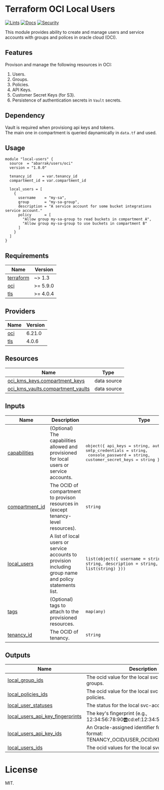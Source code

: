 <!-- BEGIN_TF_DOCS -->
# Terraform OCI Local Users

[![Lints](https://github.com/abarrak/terraform-oci-users/actions/workflows/format.yml/badge.svg)](https://github.com/abarrak/terraform-oci-users/actions/workflows/format.yml) [![Docs](https://github.com/abarrak/terraform-oci-users/actions/workflows/docs.yml/badge.svg)](https://github.com/abarrak/terraform-oci-users/actions/workflows/docs.yml) [![Security](https://github.com/abarrak/terraform-oci-users/actions/workflows/security.yml/badge.svg)](https://github.com/abarrak/terraform-oci-users/actions/workflows/security.yml)

This module provides ability to create and manage users and service accounts with groups and polices in oracle cloud (OCI).

## Features

Provison and manage the following resources in OCI:
1. Users.
2. Groups.
3. Policies.
4. API Keys.
5. Customer Secret Keys (for S3).
6. Persistence of authentication secrets in `Vault` secrets.

## Dependency

Vault is required when provisiong api keys and tokens.<br>
The main one in compartment is queried daynamically in `data.tf` and used.

## Usage

```hcl
module "local-users" {
  source  = "abarrak/users/oci"
  version = "1.0.0"

  tenancy_id     = var.tenancy_id
  compartment_id = var.compartment_id

  local_users = [
    {
      username    = "my-sa",
      group       = "my-sa-group",
      description = "A service account for some bucket integrations service account."
      policy      = [
        "Allow group my-sa-group to read buckets in compartment A",
        "Allow group my-sa-group to use buckets in compartment B"
      ]
    }
  ]
}
```

## Requirements

| Name | Version |
|------|---------|
| <a name="requirement_terraform"></a> [terraform](#requirement\_terraform) | ~> 1.3 |
| <a name="requirement_oci"></a> [oci](#requirement\_oci) | >= 5.9.0 |
| <a name="requirement_tls"></a> [tls](#requirement\_tls) | >= 4.0.4 |

## Providers

| Name | Version |
|------|---------|
| <a name="provider_oci"></a> [oci](#provider\_oci) | 6.21.0 |
| <a name="provider_tls"></a> [tls](#provider\_tls) | 4.0.6 |

## Resources

| Name | Type |
|------|------|
| [oci_kms_keys.compartment_keys](https://registry.terraform.io/providers/hashicorp/oci/latest/docs/data-sources/kms_keys) | data source |
| [oci_kms_vaults.compartment_vaults](https://registry.terraform.io/providers/hashicorp/oci/latest/docs/data-sources/kms_vaults) | data source |

## Inputs

| Name | Description | Type | Default | Required |
|------|-------------|------|---------|:--------:|
| <a name="input_capabilities"></a> [capabilities](#input\_capabilities) | (Optional) The capabilities allowed and provisioned for local users or service accounts. | <pre>object({ api_keys = string, auth_tokens = string, smtp_credentials = string,<br/>                         console_password = string, customer_secret_keys = string })</pre> | <pre>{<br/>  "api_keys": "true",<br/>  "auth_tokens": "false",<br/>  "console_password": "false",<br/>  "customer_secret_keys": "true",<br/>  "smtp_credentials": "false"<br/>}</pre> | no |
| <a name="input_compartment_id"></a> [compartment\_id](#input\_compartment\_id) | The OCID of compartment to provison resources in (except tenancy-level resources). | `string` | n/a | yes |
| <a name="input_local_users"></a> [local\_users](#input\_local\_users) | A list of local users or service accounts to provision including group name and policy statements list. | `list(object({ username = string, group = string, description = string, policy = list(string) }))` | `[]` | no |
| <a name="input_tags"></a> [tags](#input\_tags) | (Optional) tags to attach to the provisioned resources. | `map(any)` | n/a | yes |
| <a name="input_tenancy_id"></a> [tenancy\_id](#input\_tenancy\_id) | The OCID of tenancy. | `string` | n/a | yes |

## Outputs

| Name | Description |
|------|-------------|
| <a name="output_local_group_ids"></a> [local\_group\_ids](#output\_local\_group\_ids) | The ocid value for the local svc-account user groups. |
| <a name="output_local_policies_ids"></a> [local\_policies\_ids](#output\_local\_policies\_ids) | The ocid value for the local svc-account user policies. |
| <a name="output_local_user_statuses"></a> [local\_user\_statuses](#output\_local\_user\_statuses) | The status for the local svc-account users. |
| <a name="output_local_users_api_key_fingerprints"></a> [local\_users\_api\_key\_fingerprints](#output\_local\_users\_api\_key\_fingerprints) | The key's fingerprint (e.g., 12:34:56:78:90:ab:cd:ef:12:34:56:78:90:ab:cd:ef). |
| <a name="output_local_users_api_key_ids"></a> [local\_users\_api\_key\_ids](#output\_local\_users\_api\_key\_ids) | An Oracle-assigned identifier for the key, in this format: TENANCY\_OCID/USER\_OCID/KEY\_FINGERPRINT. |
| <a name="output_local_users_ids"></a> [local\_users\_ids](#output\_local\_users\_ids) | The ocid values for the local svc-account users. |

# License

MIT.
<!-- END_TF_DOCS -->
